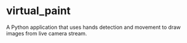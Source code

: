 # virtual_paint
A Python application that uses hands detection and movement to draw images from live camera stream.
